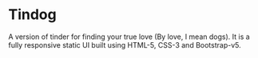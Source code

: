 # Tindog

A version of tinder for finding your true love (By love, I mean dogs). 
It is a fully responsive static UI built using HTML-5, CSS-3 and Bootstrap-v5.

